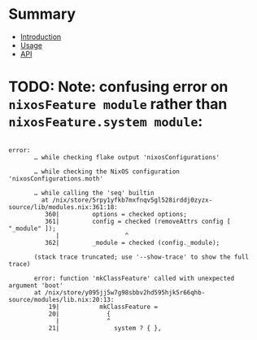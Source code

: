 # Summary

- [Introduction](../../README.md)
- [Usage](./00_usage.md)
- [API](./10_api.md)

# TODO: Note: confusing error on `nixosFeature module` rather than `nixosFeature.system module`:

```

error:
       … while checking flake output 'nixosConfigurations'

       … while checking the NixOS configuration 'nixosConfigurations.moth'

       … while calling the 'seq' builtin
         at /nix/store/5rpy1yfkb7mxfnqv5gl528irddj0zyzx-source/lib/modules.nix:361:18:
          360|         options = checked options;
          361|         config = checked (removeAttrs config [ "_module" ]);
             |                  ^
          362|         _module = checked (config._module);

       (stack trace truncated; use '--show-trace' to show the full trace)

       error: function 'mkClassFeature' called with unexpected argument 'boot'
       at /nix/store/y095jj5w7g98sbbv2hd595hjk5r66qhb-source/modules/lib.nix:20:13:
           19|           mkClassFeature =
           20|             {
             |             ^
           21|               system ? { },
```
